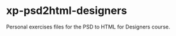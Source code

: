xp-psd2html-designers
=====================
Personal exercises files for the PSD to HTML for Designers course.
